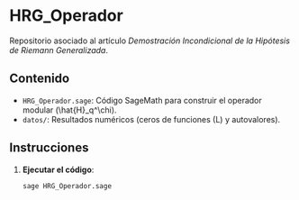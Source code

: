 # HRG_Operador  
Repositorio asociado al artículo *Demostración Incondicional de la Hipótesis de Riemann Generalizada*.  

## Contenido  
- `HRG_Operador.sage`: Código SageMath para construir el operador modular \(\hat{H}_q^\chi\).  
- `datos/`: Resultados numéricos (ceros de funciones \(L\) y autovalores).  

## Instrucciones  
1. **Ejecutar el código**:  
   ```bash  
   sage HRG_Operador.sage  
